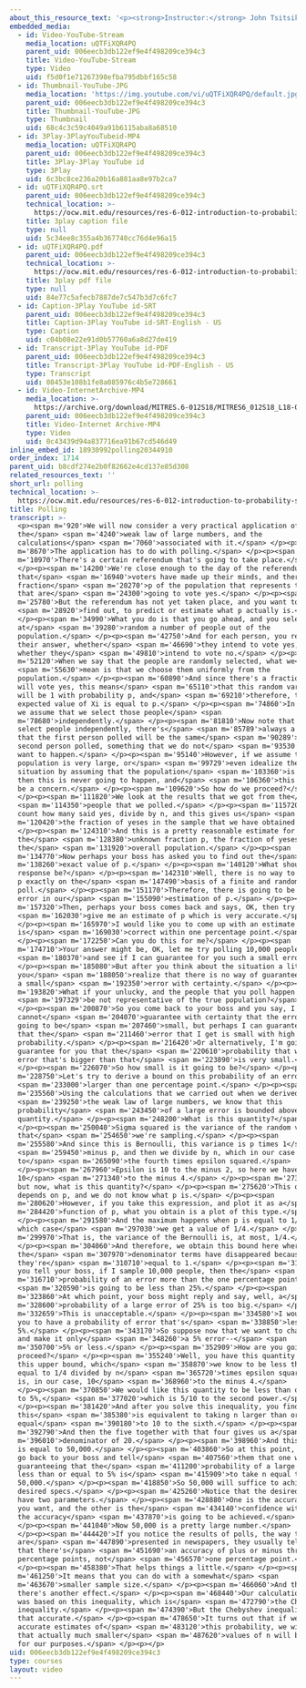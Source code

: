 ```yaml
---
about_this_resource_text: '<p><strong>Instructor:</strong> John Tsitsiklis</p>'
embedded_media:
  - id: Video-YouTube-Stream
    media_location: uQTFiXQR4PQ
    parent_uid: 006eecb3db122ef9e4f498209ce394c3
    title: Video-YouTube-Stream
    type: Video
    uid: f5d0f1e71267398efba795dbbf165c58
  - id: Thumbnail-YouTube-JPG
    media_location: 'https://img.youtube.com/vi/uQTFiXQR4PQ/default.jpg'
    parent_uid: 006eecb3db122ef9e4f498209ce394c3
    title: Thumbnail-YouTube-JPG
    type: Thumbnail
    uid: 68c4c3c59c4049a91b6115aba8a68510
  - id: 3Play-3PlayYouTubeid-MP4
    media_location: uQTFiXQR4PQ
    parent_uid: 006eecb3db122ef9e4f498209ce394c3
    title: 3Play-3Play YouTube id
    type: 3Play
    uid: 6c3bc8ce236a20b16a881aa8e97b2ca7
  - id: uQTFiXQR4PQ.srt
    parent_uid: 006eecb3db122ef9e4f498209ce394c3
    technical_location: >-
      https://ocw.mit.edu/resources/res-6-012-introduction-to-probability-spring-2018/part-ii-inference-limit-theorems/polling/uQTFiXQR4PQ.srt
    title: 3play caption file
    type: null
    uid: 5c34ee8c355a4b367740cc76d4e96a15
  - id: uQTFiXQR4PQ.pdf
    parent_uid: 006eecb3db122ef9e4f498209ce394c3
    technical_location: >-
      https://ocw.mit.edu/resources/res-6-012-introduction-to-probability-spring-2018/part-ii-inference-limit-theorems/polling/uQTFiXQR4PQ.pdf
    title: 3play pdf file
    type: null
    uid: 84e77c5afecb7887de7c547b3d7c6fc7
  - id: Caption-3Play YouTube id-SRT
    parent_uid: 006eecb3db122ef9e4f498209ce394c3
    title: Caption-3Play YouTube id-SRT-English - US
    type: Caption
    uid: c04b08e22e91d0b57760a6a8d27de419
  - id: Transcript-3Play YouTube id-PDF
    parent_uid: 006eecb3db122ef9e4f498209ce394c3
    title: Transcript-3Play YouTube id-PDF-English - US
    type: Transcript
    uid: 08453e108b1fe8a085976c4b5e728661
  - id: Video-InternetArchive-MP4
    media_location: >-
      https://archive.org/download/MITRES.6-012S18/MITRES6_012S18_L18-05_300k.mp4
    parent_uid: 006eecb3db122ef9e4f498209ce394c3
    title: Video-Internet Archive-MP4
    type: Video
    uid: 0c43439d94a837716ea91b67cd546d49
inline_embed_id: 18930992polling20344910
order_index: 1714
parent_uid: b8cdf274e2b0f82662e4cd137e85d308
related_resources_text: ''
short_url: polling
technical_location: >-
  https://ocw.mit.edu/resources/res-6-012-introduction-to-probability-spring-2018/part-ii-inference-limit-theorems/polling
title: Polling
transcript: >-
  <p><span m='920'>We will now consider a very practical application of
  the</span> <span m='4240'>weak law of large numbers, and the
  calculations</span> <span m='7060'>associated with it.</span> </p><p><span
  m='8670'>The application has to do with polling.</span> </p><p><span
  m='10970'>There's a certain referendum that's going to take place.</span>
  </p><p><span m='14200'>We're close enough to the day of the referendum so
  that</span> <span m='16940'>voters have made up their minds, and there is a
  fraction</span> <span m='20270'>p of the population that represents the voters
  that are</span> <span m='24300'>going to vote yes.</span> </p><p><span
  m='25780'>But the referendum has not yet taken place, and you want to</span>
  <span m='28920'>find out, to predict or estimate what p actually is.</span>
  </p><p><span m='34990'>What you do is that you go ahead, and you select
  at</span> <span m='39280'>random a number of people out of the
  population.</span> </p><p><span m='42750'>And for each person, you record
  their answer, whether</span> <span m='46690'>they intend to vote yes, or
  whether they</span> <span m='49810'>intend to vote no.</span> </p><p><span
  m='52120'>When we say that the people are randomly selected, what we</span>
  <span m='55630'>mean is that we choose them uniformly from the
  population.</span> </p><p><span m='60890'>And since there's a fraction p that
  will vote yes, this means</span> <span m='65110'>that this random variable
  will be 1 with probability p, and</span> <span m='69210'>therefore, the
  expected value of Xi is equal to p.</span> </p><p><span m='74860'>In addition,
  we assume that we select those people</span> <span
  m='78680'>independently.</span> </p><p><span m='81810'>Now note that if we
  select people independently, there's</span> <span m='85789'>always a chance
  that the first person polled will be the same</span> <span m='90289'>as the
  second person polled, something that we do not</span> <span m='93530'>really
  want to happen.</span> </p><p><span m='95140'>However, if we assume that the
  population is very large, or</span> <span m='99729'>even idealize the
  situation by assuming that the population</span> <span m='103360'>is infinite,
  then this is never going to happen, and</span> <span m='106360'>this will not
  be a concern.</span> </p><p><span m='109620'>So how do we proceed?</span>
  </p><p><span m='111820'>We look at the results that we got from the</span>
  <span m='114350'>people that we polled.</span> </p><p><span m='115720'>We
  count how many said yes, divide by n, and this gives us</span> <span
  m='120420'>the fraction of yeses in the sample that we have obtained.</span>
  </p><p><span m='124310'>And this is a pretty reasonable estimate for
  the</span> <span m='128380'>unknown fraction p, the fraction of yeses in
  the</span> <span m='131920'>overall population.</span> </p><p><span
  m='134770'>Now perhaps your boss has asked you to find out the</span> <span
  m='138260'>exact value of p.</span> </p><p><span m='140120'>What should your
  response be?</span> </p><p><span m='142310'>Well, there is no way to calculate
  p exactly on the</span> <span m='147490'>basis of a finite and random
  poll.</span> </p><p><span m='151170'>Therefore, there is going to be some
  error in our</span> <span m='155090'>estimation of p.</span> </p><p><span
  m='157320'>Then, perhaps your boss comes back and says, OK, then try to</span>
  <span m='162030'>give me an estimate of p which is very accurate.</span>
  </p><p><span m='165970'>I would like you to come up with an estimate which
  is</span> <span m='169030'>correct within one percentage point.</span>
  </p><p><span m='172250'>Can you do this for me?</span> </p><p><span
  m='174710'>Your answer might be, OK, let me try polling 10,000 people,</span>
  <span m='180370'>and see if I can guarantee for you such a small error.</span>
  </p><p><span m='185080'>But after you think about the situation a little more,
  you</span> <span m='188050'>realize that there is no way of guaranteeing such
  a small</span> <span m='192350'>error with certainty.</span> </p><p><span
  m='193820'>What if your unlucky, and the people that you poll happen to</span>
  <span m='197329'>be not representative of the true population?</span>
  </p><p><span m='200870'>So you come back to your boss and you say, I
  cannot</span> <span m='204070'>guarantee with certainty that the error is
  going to be</span> <span m='207460'>small, but perhaps I can guarantee for you
  that the</span> <span m='211460'>error that I get is small with high
  probability.</span> </p><p><span m='216420'>Or alternatively, I'm going to
  guarantee for you that the</span> <span m='220610'>probability that we get an
  error that's bigger than that</span> <span m='223890'>is very small.</span>
  </p><p><span m='226070'>So how small is it going to be?</span> </p><p><span
  m='228750'>Let's try to derive a bound on this probability of an error</span>
  <span m='233000'>larger than one percentage point.</span> </p><p><span
  m='235560'>Using the calculations that we carried out when we derived</span>
  <span m='239250'>the weak law of large numbers, we know that this
  probability</span> <span m='243450'>of a large error is bounded above by this
  quantity.</span> </p><p><span m='248200'>What is this quantity?</span>
  </p><p><span m='250040'>Sigma squared is the variance of the random variable
  that</span> <span m='254650'>we're sampling.</span> </p><p><span
  m='255580'>And since this is Bernoulli, this variance is p times 1</span>
  <span m='259450'>minus p, and then we divide by n, which in our case is 10
  to</span> <span m='265090'>the fourth times epsilon squared.</span>
  </p><p><span m='267960'>Epsilon is 10 to the minus 2, so here we have
  10</span> <span m='271340'>to the minus 4.</span> </p><p><span m='273570'>OK,
  but now, what is this quantity?</span> </p><p><span m='275620'>This quantity
  depends on p, and we do not know what p is.</span> </p><p><span
  m='280620'>However, if you take this expression, and plot it as a</span> <span
  m='284420'>function of p, what you obtain is a plot of this type.</span>
  </p><p><span m='291580'>And the maximum happens when p is equal to 1/2, in
  which case</span> <span m='297030'>we get a value of 1/4.</span> </p><p><span
  m='299970'>That is, the variance of the Bernoulli is, at most, 1/4.</span>
  </p><p><span m='304060'>And therefore, we obtain this bound here where
  the</span> <span m='307970'>denominator terms have disappeared because
  they're</span> <span m='310710'>equal to 1.</span> </p><p><span m='312250'>So
  you tell your boss, if I sample 10,000 people, then the</span> <span
  m='316710'>probability of an error more than the one percentage point</span>
  <span m='320590'>is going to be less than 25%.</span> </p><p><span
  m='323860'>At which point, your boss might reply and say, well, a</span> <span
  m='328600'>probability of a large error of 25% is too big.</span> </p><p><span
  m='332659'>This is unacceptable.</span> </p><p><span m='334580'>I would like
  you to have a probability of error that's</span> <span m='338850'>less than
  5%.</span> </p><p><span m='343170'>So suppose now that we want to change this,
  and make it only</span> <span m='348260'>a 5% error--</span> <span
  m='350700'>5% or less.</span> </p><p><span m='352909'>How are you going to
  proceed?</span> </p><p><span m='355240'>Well, you have this quantity here,
  this upper bound, which</span> <span m='358870'>we know to be less than or
  equal to 1/4 divided by n</span> <span m='365720'>times epsilon squared, which
  is, in our case, 10</span> <span m='368960'>to the minus 4.</span>
  </p><p><span m='370850'>We would like this quantity to be less than or equal
  to 5%,</span> <span m='377020'>which is 5/10 to the second power.</span>
  </p><p><span m='381420'>And after you solve this inequality, you find that
  this</span> <span m='385380'>is equivalent to taking n larger than or
  equal</span> <span m='390180'>to 10 to the sixth.</span> </p><p><span
  m='392790'>And then the five together with that four gives us a</span> <span
  m='396010'>denominator of 20.</span> </p><p><span m='398960'>And this number
  is equal to 50,000.</span> </p><p><span m='403860'>So at this point, you can
  go back to your boss and tell</span> <span m='407560'>them that one way of
  guaranteeing that the</span> <span m='411200'>probability of a large error is
  less than or equal to 5% is</span> <span m='415909'>to take n equal to
  50,000.</span> </p><p><span m='418850'>So 50,000 will suffice to achieve the
  desired specs.</span> </p><p><span m='425260'>Notice that the desired specs
  have two parameters.</span> </p><p><span m='428880'>One is the accuracy that
  you want, and the other is the</span> <span m='434140'>confidence with which
  the accuracy</span> <span m='437870'>is going to be achieved.</span>
  </p><p><span m='441040'>Now 50,000 is a pretty large number.</span>
  </p><p><span m='444420'>If you notice the results of polls, the way that they
  are</span> <span m='447890'>presented in newspapers, they usually tell you
  that there's</span> <span m='451690'>an accuracy of plus or minus three
  percentage points, not</span> <span m='456570'>one percentage point.</span>
  </p><p><span m='458380'>That helps things a little.</span> </p><p><span
  m='461250'>It means that you can do with a somewhat</span> <span
  m='463670'>smaller sample size.</span> </p><p><span m='466060'>And then,
  there's another effect.</span> </p><p><span m='468440'>Our calculation here
  was based on this inequality, which is</span> <span m='472790'>the Chebyshev
  inequality.</span> </p><p><span m='474390'>But the Chebyshev inequality is not
  that accurate.</span> </p><p><span m='478650'>It turns out that if we use more
  accurate estimates of</span> <span m='483120'>this probability, we will find
  that actually much smaller</span> <span m='487620'>values of n will be enough
  for our purposes.</span> </p><p></p>
uid: 006eecb3db122ef9e4f498209ce394c3
type: courses
layout: video
---
```


